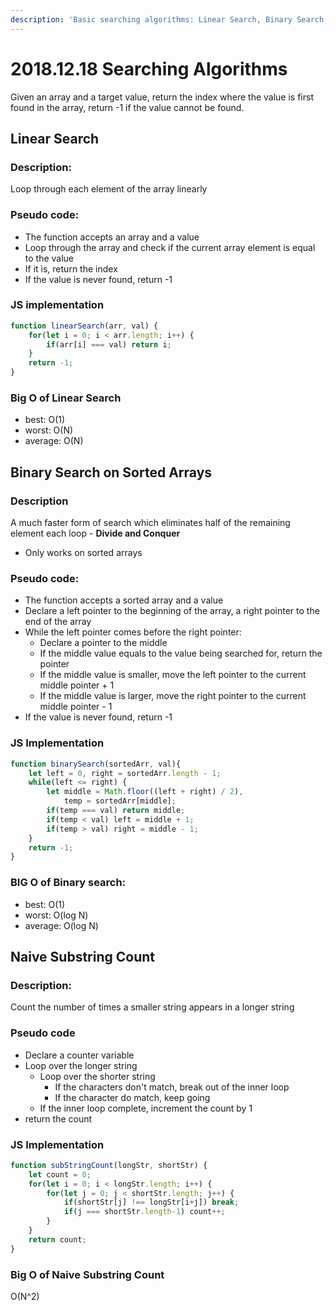```yaml
---
description: 'Basic searching algorithms: Linear Search, Binary Search, Naive String Search'
---
```


# 2018.12.18 Searching Algorithms

Given an array and a target value, return the index where the value is first found in the array, return -1 if the value cannot be found.

## Linear Search

### Description:

Loop through each element of the array linearly

### Pseudo code:

* The function accepts an array and a value
* Loop through the array and check if the current array element is equal to the value
* If it is, return the index
* If the value is never found, return -1

### JS implementation

```javascript
function linearSearch(arr, val) {
    for(let i = 0; i < arr.length; i++) {
        if(arr[i] === val) return i;
    }
    return -1;
}
```

### Big O of Linear Search

* best: O\(1\)
* worst: O\(N\)
* average: O\(N\)

## Binary Search on Sorted Arrays

### Description

A much faster form of search which eliminates half of the remaining element each loop - **Divide and Conquer**

* Only works on sorted arrays

### Pseudo code:

* The function accepts a sorted array and a value
* Declare a left pointer to the beginning of the array, a right pointer to the end of the array
* While the left pointer comes before the right pointer:
  * Declare a pointer to the middle
  * If the middle value equals to the value being searched for, return the pointer
  * If the middle value is smaller, move the left pointer to the current middle pointer + 1
  * If the middle value is larger, move the right pointer to the current middle pointer - 1
* If the value is never found, return -1

### JS Implementation

```javascript
function binarySearch(sortedArr, val){
    let left = 0, right = sortedArr.length - 1;
    while(left <= right) {
        let middle = Math.floor((left + right) / 2), 
            temp = sortedArr[middle];
        if(temp === val) return middle;
        if(temp < val) left = middle + 1;
        if(temp > val) right = middle - 1;
    }
    return -1;
}
```

### BIG O of Binary search: 

* best: O\(1\)
* worst: O\(log N\)
* average: O\(log N\)

## Naive Substring Count

### Description:

Count the number of times a smaller string appears in a longer string

### Pseudo code

* Declare a counter variable
* Loop over the longer string
  * Loop over the shorter string
    * If the characters don't match, break out of the inner loop
    * If the character do match, keep going
  * If the inner loop complete, increment the count by 1
* return the count

### JS Implementation

```javascript
function subStringCount(longStr, shortStr) {
    let count = 0;
    for(let i = 0; i < longStr.length; i++) {
        for(let j = 0; j < shortStr.length; j++) {
            if(shortStr[j] !== longStr[i+j]) break;
            if(j === shortStr.length-1) count++;
        }
    }
    return count;
}
```

### Big O of Naive Substring Count  

O\(N^2\)



